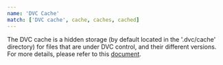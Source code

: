 ```yaml
---
name: 'DVC Cache'
match: ['DVC cache', cache, caches, cached]
---
```


The DVC cache is a hidden storage (by default located in the '.dvc/cache'
directory) for files that are under DVC control, and their different versions.
For more details, please refer to this
[document](/doc/user-guide/dvc-files-and-directories#structure-of-cache-directory).
